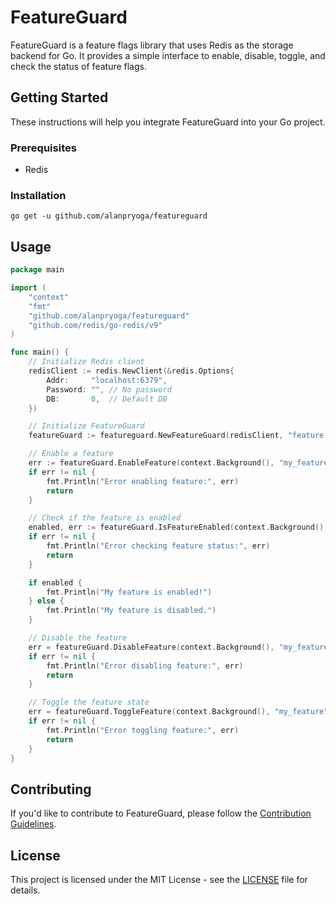 # FeatureGuard
FeatureGuard is a feature flags library that uses Redis as the storage backend for Go. It provides a simple interface to enable, disable, toggle, and check the status of feature flags.

## Getting Started
These instructions will help you integrate FeatureGuard into your Go project.

### Prerequisites
- Redis

### Installation
```
go get -u github.com/alanpryoga/featureguard
```

## Usage
```go
package main

import (
	"context"
	"fmt"
	"github.com/alanpryoga/featureguard"
	"github.com/redis/go-redis/v9"
)

func main() {
	// Initialize Redis client
	redisClient := redis.NewClient(&redis.Options{
		Addr:     "localhost:6379",
		Password: "", // No password
		DB:       0,  // Default DB
	})

	// Initialize FeatureGuard
	featureGuard := featureguard.NewFeatureGuard(redisClient, "feature:%s")

	// Enable a feature
	err := featureGuard.EnableFeature(context.Background(), "my_feature")
	if err != nil {
		fmt.Println("Error enabling feature:", err)
		return
	}

	// Check if the feature is enabled
	enabled, err := featureGuard.IsFeatureEnabled(context.Background(), "my_feature")
	if err != nil {
		fmt.Println("Error checking feature status:", err)
		return
	}

	if enabled {
		fmt.Println("My feature is enabled!")
	} else {
		fmt.Println("My feature is disabled.")
	}

	// Disable the feature
	err = featureGuard.DisableFeature(context.Background(), "my_feature")
	if err != nil {
		fmt.Println("Error disabling feature:", err)
		return
	}

	// Toggle the feature state
	err = featureGuard.ToggleFeature(context.Background(), "my_feature")
	if err != nil {
		fmt.Println("Error toggling feature:", err)
		return
	}
}
```

## Contributing
If you'd like to contribute to FeatureGuard, please follow the [Contribution Guidelines](CONTRIBUTING.md).

## License
This project is licensed under the MIT License - see the [LICENSE](LICENSE) file for details.
